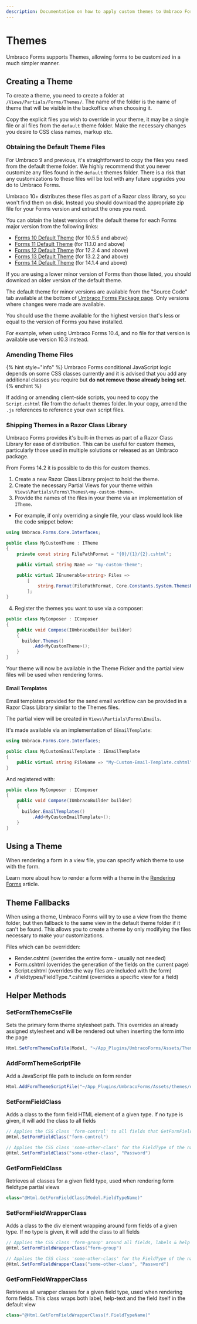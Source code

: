 ```yaml
---
description: Documentation on how to apply custom themes to Umbraco Forms
---
```


# Themes

Umbraco Forms supports Themes, allowing forms to be customized in a much simpler manner.

## Creating a Theme

To create a theme, you need to create a folder at `/Views/Partials/Forms/Themes/`. The name of the folder is the name of theme that will be visible in the backoffice when choosing it.

Copy the explicit files you wish to override in your theme, it may be a single file or all files from the `default` theme folder. Make the necessary changes you desire to CSS class names, markup etc.

### Obtaining the Default Theme Files

For Umbraco 9 and previous, it's straightforward to copy the files you need from the default theme folder. We highly recommend that you never customize any files found in the `default` themes folder. There is a risk that any customizations to these files will be lost with any future upgrades you do to Umbraco Forms.

Umbraco 10+ distributes these files as part of a Razor class library, so you won't find them on disk. Instead you should download the appropriate zip file for your Forms version and extract the ones you need.

You can obtain the latest versions of the default theme for each Forms major version from the following links:

* [Forms 10 Default Theme](https://umbra.co/umbraco-forms-default-theme) (for 10.5.5 and above)
* [Forms 11 Default Theme](https://umbra.co/umbraco-forms-default-theme-11) (for 11.1.0 and above)
* [Forms 12 Default Theme](https://umbra.co/umbraco-forms-default-theme-12) (for 12.2.4 and above)
* [Forms 13 Default Theme](https://umbra.co/umbraco-forms-default-theme-13) (for 13.2.2 and above)
* [Forms 14 Default Theme](https://umbra.co/umbraco-forms-default-theme-14) (for 14.1.4 and above)

If you are using a lower minor version of Forms than those listed, you should download an older version of the default theme.

The default theme for minor versions are available from the "Source Code" tab available at the bottom of [Umbraco Forms Package page](https://our.umbraco.com/packages/developer-tools/umbraco-forms/). Only versions where changes were made are available.

You should use the theme available for the highest version that's less or equal to the version of Forms you have installed.

For example, when using Umbraco Forms 10.4, and no file for that version is available use version 10.3 instead.

### Amending Theme Files

{% hint style="info" %}
Umbraco Forms conditional JavaScript logic depends on some CSS classes currently and it is advised that you add any additional classes you require but **do not remove those already being set**.
{% endhint %}

If adding or amending client-side scripts, you need to copy the `Script.cshtml` file from the `default` themes folder. In your copy, amend the `.js` references to reference your own script files.

### Shipping Themes in a Razor Class Library

Umbraco Forms provides it's built-in themes as part of a Razor Class Library for ease of distribution. This can be useful for custom themes, particularly those used in multiple solutions or released as an Umbraco package.

From Forms 14.2 it is possible to do this for custom themes.

1. Create a new Razor Class Library project to hold the theme.
2. Create the necessary Partial Views for your theme within `Views\Partials\Forms\Themes\<my-custom-theme>`.
3. Provide the names of the files in your theme via an implementation of `ITheme`.
  * For example, if only overriding a single file, your class would look like the code snippet below:

```csharp
using Umbraco.Forms.Core.Interfaces;

public class MyCustomTheme : ITheme
{
    private const string FilePathFormat = "{0}/{1}/{2}.cshtml";

    public virtual string Name => "my-custom-theme";

    public virtual IEnumerable<string> Files =>
        [
            string.Format(FilePathFormat, Core.Constants.System.ThemesPath, Name, "FieldTypes/FieldType.Textfield"),
        ];
}
```

4. Register the themes you want to use via a composer:

```csharp
public class MyComposer : IComposer
{
    public void Compose(IUmbracoBuilder builder)
    {
      builder.Themes()
          .Add<MyCustomTheme>();
    }
}
```

Your theme will now be available in the Theme Picker and the partial view files will be used when rendering forms.

#### Email Templates

Email templates provided for the send email workflow can be provided in a Razor Class Library similar to the Themes files.

The partial view will be created in `Views\Partials\Forms\Emails`.

It's made available via an implementation of `IEmailTemplate`:

```csharp
using Umbraco.Forms.Core.Interfaces;

public class MyCustomEmailTemplate : IEmailTemplate
{
    public virtual string FileName => "My-Custom-Email-Template.cshtml";
}
```

And registered with:

```csharp
public class MyComposer : IComposer
{
    public void Compose(IUmbracoBuilder builder)
    {
      builder.EmailTemplates()
          .Add<MyCustomEmailTemplate>();
    }
}
```

## Using a Theme

When rendering a form in a view file, you can specify which theme to use with the form.

Learn more about how to render a form with a theme in the [Rendering Forms](./rendering-forms.md) article.

## Theme Fallbacks

When using a theme, Umbraco Forms will try to use a view from the theme folder, but then fallback to the same view in the default theme folder if it can't be found. This allows you to create a theme by only modifying the files necessary to make your customizations.

Files which can be overridden:

* Render.cshtml (overrides the entire form - usually not needed)
* Form.cshtml (overrides the generation of the fields on the current page)
* Script.cshtml (overrides the way files are included with the form)
* /Fieldtypes/FieldType.\*.cshtml (overrides a specific view for a field)

## Helper Methods

### SetFormThemeCssFile

Sets the primary form theme stylesheet path. This overrides an already assigned stylesheet and will be rendered out when inserting the form into the page

```csharp
Html.SetFormThemeCssFile(Model, "~/App_Plugins/UmbracoForms/Assets/Themes/Default/style.css")
```

### AddFormThemeScriptFile

Add a JavaScript file path to include on form render

```csharp
Html.AddFormThemeScriptFile("~/App_Plugins/UmbracoForms/Assets/themes/default/umbracoforms.js");
```

### SetFormFieldClass

Adds a class to the form field HTML element of a given type. If no type is given, it will add the class to all fields

```csharp
// Applies the CSS class 'form-control' to all fields that GetFormFieldClass uses in FieldType views
@Html.SetFormFieldClass("form-control")

// Applies the CSS class 'some-other-class' for the FieldType of the name 'Password'
@Html.SetFormFieldClass("some-other-class", "Password")
```

### GetFormFieldClass

Retrieves all classes for a given field type, used when rendering form fieldtype partial views

```csharp
class="@Html.GetFormFieldClass(Model.FieldTypeName)"
```

### SetFormFieldWrapperClass

Adds a class to the div element wrapping around form fields of a given type. If no type is given, it will add the class to all fields

```csharp
// Applies the CSS class 'form-group' around all fields, labels & help texts
@Html.SetFormFieldWrapperClass("form-group")

// Applies the CSS class 'some-other-class' for the FieldType of the name 'Password'
@Html.SetFormFieldWrapperClass("some-other-class", "Password")
```

### GetFormFieldWrapperClass

Retrieves all wrapper classes for a given field type, used when rendering form fields. This class wraps both label, help-text and the field itself in the default view

```csharp
class="@Html.GetFormFieldWrapperClass(f.FieldTypeName)"
```

